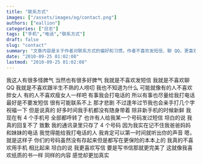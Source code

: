 ```yaml
---
title: "联系方式"
images: ["/assets/images/og/contact.png"]
authors: ["eallion"]
categories: ["日志"]
tags: ["手机","电话","联系方式"]
draft: false
slug: "contact"
summary: "文章内容是关于作者对联系方式的偏好和习惯。作者不喜欢发短信、聊 QQ，更喜欢打电话或写信来沟通。他有四个手机号码，但都呼转了，并且只存了父母和妹妹的号码在通讯录里。他觉得能给他打电话的人，他肯定可以听出声音并识别身份。最后提到了《盗梦空间》电影和爸爸生日快乐表情图片预览等其他话题。"
date: "2010-09-25 01:02:08"
lastmod: "2010-09-25 01:02:08"
---
```


我这人有很多怪脾气
当然也有很多好脾气
我就是不喜欢发短信
我就是不喜欢聊 QQ
我就是不喜欢跟半生不熟的人唠叨
我也不知道为什么
可能就像有的人不喜欢胖女人
有的人不喜欢瘦女人一样吧
有事我会打电话的
所以有事也尽量给我打电话
最好是不要发短信
很有可能联系不上
那才悲剧
不过逢年过节我也会亲手打几个字祝福一下
但是说真的
好多时间我手机都没有随身带着
除非新手机的时候新鲜
我现在有 4 个手机号
全部都呼转了
也许有人给我某一个号码发过短信
坦白的说
我真的回复不了
致歉
我的通讯录里只存了 4 个号码
因为我实在记不住我爸爸妈妈和妹妹的电话
我觉得能给我打电话的人
我肯定可以第一时间就听出你的声音
嗯，就是这样子
你们的号码虽然没有存起来但是都写在更保险的本本上的
我真的不喜欢用手机
相比起来
坦白的说
我更喜欢写信
要是写书信那就更完美了
这就像我喜欢纸质的书一样
同样的内容
感觉却更加真实
